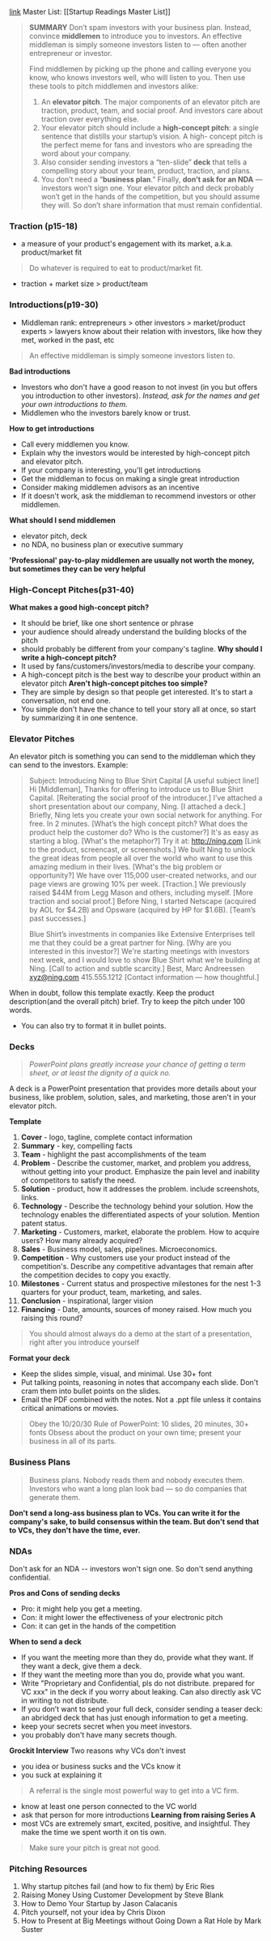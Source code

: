 [link](https://venturehacks.com/wp-content/uploads/2009/12/Pitching-Hacks.pdf)
Master List: [[Startup Readings Master List]]

> **SUMMARY**
> Don’t spam investors with your business plan. Instead, convince **middlemen** to introduce you to investors. An effective middleman is simply someone investors listen to — often another entrepreneur or investor.
> 
> Find middlemen by picking up the phone and calling everyone you know, who knows investors well, who will listen to you. Then use these tools to pitch middlemen and investors alike:
> 
> 1. An **elevator pitch**. The major components of an elevator pitch are traction, product, team, and social proof. And investors care about traction over everything else.
> 2. Your elevator pitch should include a **high-concept pitch**: a single sentence that distills your startup’s vision. A high- concept pitch is the perfect meme for fans and investors who are spreading the word about your company.
> 3. Also consider sending investors a “ten-slide” **deck** that tells a compelling story about your team, product, traction, and plans.
> 4. You don’t need a “**business plan**.”
> Finally, **don’t ask for an NDA** — investors won’t sign one. Your elevator pitch and deck probably won’t get in the hands of the competition, but you should assume they will. So don’t share information that must remain confidential.

### Traction (p15-18)
- a measure of your product's engagement with its market, a.k.a. product/market fit
> Do whatever is required to eat to product/market fit.
- traction + market size > product/team

### Introductions(p19-30)
- Middleman rank: entrepreneurs > other investors > market/product experts > lawyers
	know about their relation with investors, like how they met, worked in the past, etc
> An effective middleman is simply someone investors listen to.

**Bad introductions** 
- Investors who don't have a good reason to not invest (in you but offers you introduction to other investors). *Instead, ask for the names and get your own introductions to them.*
- Middlemen who the investors barely know or trust.

**How to get introductions**
- Call every middlemen you know.
- Explain why the investors would be interested by high-concept pitch and elevator pitch.
- If your company is interesting, you'll get introductions
- Get the middleman to focus on making a single great introduction
- Consider making middlemen advisors as an incentive
- If it doesn't work, ask the middleman to recommend investors or other middlemen.

**What should I send middlemen**
- elevator pitch, deck
- no NDA, no business plan or executive summary

**'Professional' pay-to-play middlemen are usually not worth the money, but sometimes they can be very helpful**

### High-Concept Pitches(p31-40)
**What makes a good high-concept pitch?**
- It should be brief, like one short sentence or phrase
- your audience should already understand the building blocks of the pitch
- should probably be different from your company's tagline.
**Why should I write a high-concept pitch?**
- It used by fans/customers/investors/media to describe your company.
- A high-concept pitch is the best way to describe your product within an elevator pitch
**Aren't high-concept pitches too simple?**
- They are simple by design so that people get interested. It's to start a conversation, not end one. 
- You simple don't have the chance to tell your story all at once, so start by summarizing it in one sentence.

### Elevator Pitches
An elevator pitch is something you can send to the middleman which they can send to the investors.
Example: 
> Subject: Introducing Ning to Blue Shirt Capital [A useful subject line!] 
> Hi [Middleman], Thanks for offering to introduce us to Blue Shirt Capital. [Reiterating the social proof of the introducer.] I've attached a short presentation about our company, Ning. [I attached a deck.] 
> Briefly, Ning lets you create your own social network for anything. For free. In 2 minutes. [What’s the high concept pitch? What does the product help the customer do? Who is the customer?] It's as easy as starting a blog. [What's the metaphor?] Try it at: http://ning.com [Link to the product, screencast, or screenshots.] 
> We built Ning to unlock the great ideas from people all over the world who want to use this amazing medium in their lives. [What's the big problem or opportunity?]
> We have over 115,000 user-created networks, and our page views are growing 10% per week. [Traction.] We previously raised $44M from Legg Mason and others, including myself. [More traction and social proof.] 
> Before Ning, I started Netscape (acquired by AOL for $4.2B) and Opsware (acquired by HP for $1.6B). [Team’s past successes.] 
> 
> Blue Shirt’s investments in companies like Extensive Enterprises tell me that they could be a great partner for Ning. [Why are you interested in this investor?] We're starting meetings with investors next week, and I would love to show Blue Shirt what we're building at Ning. [Call to action and subtle scarcity.] 
> Best, Marc Andreessen xyz@ning.com 415.555.1212 [Contact information — how thoughtful.] 

When in doubt, follow this template exactly. Keep the product description(and the overall pitch) brief. Try to keep the pitch under 100 words.
- You can also try to format it in bullet points.

### Decks
> *PowerPoint plans greatly increase your chance of getting a term sheet, or at least the dignity of a quick no.*

A deck is a PowerPoint presentation that provides more details about your business, like problem, solution, sales, and marketing, those aren't in your elevator pitch.

**Template**
1. **Cover** - logo, tagline, complete contact information
2. **Summary** - key, compelling facts
3. **Team** - highlight the past accomplishments of the team
4. **Problem** - Describe the customer, market, and problem you address, without getting into your product. Emphasize the pain level and inability of competitors to satisfy the need.
5. **Solution** - product, how it addresses the problem. include screenshots, links.
6. **Technology** - Describe the technology behind your solution. How the technology enables the differentiated aspects of your solution. Mention patent status.
7. **Marketing** - Customers, market, elaborate the problem. How to acquire users? How many already acquired?
8. **Sales** - Business model, sales, pipelines. Microeconomics. 
9. **Competition** - Why customers use your product instead of the competition's. Describe any competitive advantages that remain after the competition decides to copy you exactly.
10. **Milestones** - Current status and prospective milestones for the nest 1-3 quarters for your product, team, marketing, and sales.
11. **Conclusion** - inspirational, larger vision
12. **Financing** - Date, amounts, sources of money raised. How much you raising this round?

> You should almost always do a demo at the start of a presentation, right after you introduce yourself

**Format your deck**
- Keep the slides simple, visual, and minimal. Use 30+ font
- Put talking points, reasoning in notes that accompany each slide. Don't cram them into bullet points on the slides.
- Email the PDF combined with the notes. Not a .ppt file unless it contains critical animations or movies.
> Obey the 10/20/30 Rule of PowerPoint: 10 slides, 20 minutes, 30+ fonts
> Obsess about the product on your own time; present your business in all of its parts.

### Business Plans
> Business plans. Nobody reads them and nobody executes them. Investors who want a long plan look bad — so do companies that generate them.

**Don't send a long-ass business plan to VCs. You can write it for the company's sake, to build consensus within the team. But don't send that to VCs, they don't have the time, ever.**

### NDAs
Don't ask for an NDA -- investors won't sign one. So don't send anything confidential.

**Pros and Cons of sending decks**
- Pro: it might help you get a meeting.
- Con: it might lower the effectiveness of your electronic pitch
- Con: it can get in the hands of the competition

**When to send a deck**
- If you want the meeting more than they do, provide what they want. If they want a deck, give them a deck. 
- If they want the meeting more than you do, provide what you want.
- Write "Proprietary and Confidential, pls do not distribute. prepared for VC xxx" in the deck if you worry about leaking. Can also directly ask VC in writing to not distribute.
- If you don’t want to send your full deck, consider sending a teaser deck: an abridged deck that has just enough information to get a meeting.
- keep your secrets secret when you meet investors.
- you probably don't have many secrets though.

**Grockit Interview**
Two reasons why VCs don't invest
- you idea or business sucks and the VCs know it
- you suck at explaining it
> A referral is the single most powerful way to get into a VC firm.
- know at least one person connected to the VC world
- ask that person for more introductions
**Learning from raising Series A**
- most VCs are extremely smart, excited, positive, and insightful. They make the time we spent worth it on tis own.
> Make sure your pitch is great not good.

### Pitching Resources
1. Why startup pitches fail (and how to fix them) by Eric Ries
2. Raising Money Using Customer Development by Steve Blank
3. How to Demo Your Startup by Jason Calacanis
4. Pitch yourself, not your idea by Chris Dixon
5. How to Present at Big Meetings without Going Down a Rat Hole by Mark Suster




